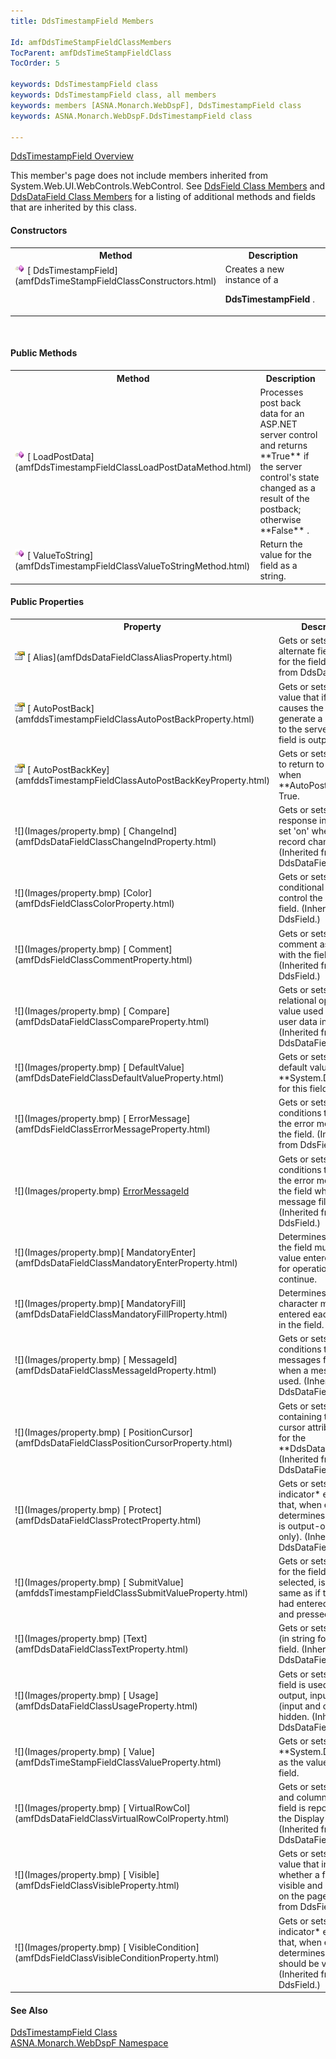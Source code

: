 ```yaml
---
title: DdsTimestampField Members

Id: amfDdsTimeStampFieldClassMembers
TocParent: amfDdsTimeStampFieldClass
TocOrder: 5

keywords: DdsTimestampField class
keywords: DdsTimestampField class, all members
keywords: members [ASNA.Monarch.WebDspF], DdsTimestampField class
keywords: ASNA.Monarch.WebDspF.DdsTimestampField class

---
```


[ DdsTimestampField Overview](amfDdsTimeStampFieldClass.html) 

This member's page does not include members inherited from System.Web.UI.WebControls.WebControl. See [DdsField Class Members](amfDdsFieldClassMembers.html) and [ DdsDataField Class Members](amfDdsDataFieldClassMembers.html) for a listing of additional methods and fields that are inherited by this class.

#### Constructors
<table class="mytable" cellspacing="0" cellpadding="4" width="90%">
          <colgroup><col width="30%" /><col width="70%" />
          </colgroup>
          <tr><th>Method</th>
              <th>Description</th>
          </tr>
          <tr valign="top">
            <td><img height="16" alt="public method" src="Images/Methods.bmp" width="16" border="0" />
              [
              DdsTimestampField](amfDdsTimeStampFieldClassConstructors.html)
            </td>
            <td>Creates a new instance of a

 **DdsTimestampField** .</td>
          </tr>
</table>

<br clear="none" />

#### Public Methods
<table class="mytable" cellspacing="0" cellpadding="4" width="90%">
          <colgroup><col width="30%" /><col width="70%" />
          </colgroup>
          <tr><th>Method</th>
            <th>Description</th>
          </tr>
          <tr>
            <td><img height="16" alt="public method" src="Images/Methods.bmp" width="16" border="0" />  
            [
            LoadPostData](amfDdsTimestampFieldClassLoadPostDataMethod.html)</td>
            <td>Processes post back data
            for an ASP.NET server control and returns 
 **True**  if the server control's state
            changed as a result of the postback; otherwise 
 **False** .</td>
          </tr>
          <tr>
            <td><img height="16" alt="public method" src="Images/Methods.bmp" width="16" border="0" />  
            [
            ValueToString](amfDdsTimestampFieldClassValueToStringMethod.html)</td>
            <td>Return the value for the
            field as a string.</td>
          </tr>
</table>

#### Public Properties
<table class="mytable" cellspacing="0" cellpadding="4" width="90%">
          <colgroup>
           <col width="30%" />
           <col width="70%" />
          </colgroup>
          <tr><th>Property</th>
          <th>Description</th>
          </tr>
          <tr>
            <td><img height="16" alt="public property" src="Images/property.bmp" width="16" border="0" /> 
            [
            Alias](amfDdsDataFieldClassAliasProperty.html)</td>
            <td>Gets or sets an alternate
            field name for the field. (Inherited from
            DdsDataField.)</td>
          </tr>
          <tr>
            <td><img height="16" alt="public property" src="Images/property.bmp" width="16" border="0" /> 
            [
            AutoPostBack](amfddsTimestampFieldClassAutoPostBackProperty.html)</td>
            <td>Gets or sets a boolean
            value that if true, causes the control to generate a
            post back to the server when the field is
            output-only.</td>
          </tr>
          <tr>
            <td><img height="16" alt="public property" src="Images/property.bmp" width="16" border="0" /> 
            [
            AutoPostBackKey](amfddsTimestampFieldClassAutoPostBackKeyProperty.html)</td>
                <td>Gets or sets the
            aidkey to return to the server when 
            <a shape="rect"> **AutoPostBack** </a> is True.</td>
          </tr>
          <tr>
            <td>![](Images/property.bmp) 
            [
            ChangeInd](amfDdsDataFieldClassChangeIndProperty.html)</td>
            <td>Gets or sets the response
            indicator to set 'on' when this record changes.
            (Inherited from DdsDataField.)</td>
          </tr>
          <tr>
            <td>![](Images/property.bmp) 
            [Color](amfDdsFieldClassColorProperty.html)</td>
            <td>Gets or sets the
            conditional values that control the color of the field.
            (Inherited from DdsField.)</td>
          </tr>
          <tr>
            <td>![](Images/property.bmp) 
            [
            Comment](amfDdsFieldClassCommentProperty.html)</td>
            <td>Gets or sets a comment
            associated with the field. (Inherited from
            DdsField.)</td>
          </tr>
          <tr>
            <td>![](Images/property.bmp)
              [
              Compare](amfDdsDataFieldClassCompareProperty.html)
            </td>
            <td>Gets or sets the relational
            operator and value used to validate user data
            input. (Inherited from DdsDataField.)</td>
          </tr>
          <tr>
            <td>![](Images/property.bmp)
              [
              DefaultValue](amfDdsDateFieldClassDefaultValueProperty.html)
            </td>
            <td>Gets or sets
            the default value 
 **System.DateTime**  for this field.</td>
          </tr>
          <tr>
            <td>![](Images/property.bmp) 
            [
            ErrorMessage](amfDdsFieldClassErrorMessageProperty.html)</td>
            <td>Gets or sets the
            conditions that control the error messages for the
            field. (Inherited from DdsField.)</td>
          </tr>
          <tr>
            <td>![](Images/property.bmp) 
            <a shape="rect" href="amfDdsFieldClassErrorMessageIdProperty.htm">
            ErrorMessageId</a></td>
                <td>Gets or sets the conditions
            that control the error messages for the field when a
            message file is used. (Inherited from DdsField.)</td>
          </tr>
		  <tr>
            <td>![](Images/property.bmp)[
              MandatoryEnter](amfDdsDataFieldClassMandatoryEnterProperty.html)
            </td>
            <td>Determines whether the field must have a value entered into it for operations to continue.</td>
          </tr>
		  <tr>
            <td>![](Images/property.bmp)[
              MandatoryFill](amfDdsDataFieldClassMandatoryFillProperty.html)
            </td>
            <td>Determines whether a character must be entered each position in the field.</td>
          </tr>
          <tr>
            <td>![](Images/property.bmp) 
            [
            MessageId](amfDdsDataFieldClassMessageIdProperty.html)</td>
            <td>Gets or sets the conditions
            that control messages for the field when a message
            file is used. (Inherited from DdsDataField.)</td>
          </tr>
          <tr>
            <td>![](Images/property.bmp) 
            [
            PositionCursor](amfDdsDataFieldClassPositionCursorProperty.html)</td>
            <td>Gets or sets a string
            containing the position cursor attribute value for the 
 **DdsDataField** . (Inherited from
            DdsDataField.)</td>
          </tr>
          <tr>
            <td>![](Images/property.bmp) 
            [
            Protect](amfDdsDataFieldClassProtectProperty.html)</td>
            <td>Gets or sets the 
 *RPG indicator*  expression that, when evaluated,
            determines if the field is output-only (read-only).
            (Inherited from DdsDataField.)</td>
          </tr>
          <tr>
            <td>![](Images/property.bmp) 
            [
            SubmitValue](amfddsTimestampFieldClassSubmitValueProperty.html)</td>
            <td>Gets or sets a value for
            the field that when selected, is treated the same
            as if the user had entered this value and pressed
            &lt;enter&gt;.</td>
          </tr>
          <tr>
            <td>![](Images/property.bmp)
              [Text](amfDdsDataFieldClassTextProperty.html)
            </td>
            <td>Gets or sets the value (in
            string form) of the field. (Inherited from
            DdsDataField.)</td>
          </tr>
          <tr>
            <td>![](Images/property.bmp) 
            [
            Usage](amfDdsDataFieldClassUsageProperty.html)</td>
                <td>Gets or sets how the field
            is used, eg: output, input, both (input and output), or
            hidden. (Inherited from DdsDataField.)</td>
          </tr>
          <tr>
            <td>![](Images/property.bmp) 
            [
            Value](amfDdsTimeStampFieldClassValueProperty.html)</td>
                <td>Gets or sets the 
 **System.DateTime**  as the value for the
            field.</td>
          </tr>
          <tr>
            <td>![](Images/property.bmp) 
            [
            VirtualRowCol](amfDdsDataFieldClassVirtualRowColProperty.html)</td>
            <td>Gets or sets the row and
            column that this field is reported on in the Display
            file. (Inherited from DdsDataField.)</td>
          </tr>
          <tr>
            <td>![](Images/property.bmp)
              [
              Visible](amfDdsFieldClassVisibleProperty.html)
            </td>
            <td>Gets or sets a boolean
            value that indicates whether a field is visible
            and rendered on the page. (Inherited from
            DdsField.)</td>
          </tr>
          <tr>
            <td>![](Images/property.bmp) 
            [
            VisibleCondition](amfDdsFieldClassVisibleConditionProperty.html)</td>
            <td>Gets or sets the 
 *RPG indicator*  expression that, when evaluated,
            determines if the field should be visible.
            (Inherited from DdsField.)</td>
          </tr>
</table>

#### See Also
[
      DdsTimestampField Class](amfDdsTimeStampFieldClass.html)
      <br clear="none" />
      [
      ASNA.Monarch.WebDspF Namespace](amfWebDspFNamespace.html)

